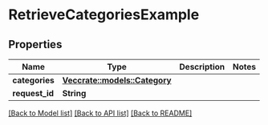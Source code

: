 # RetrieveCategoriesExample

## Properties

Name | Type | Description | Notes
------------ | ------------- | ------------- | -------------
**categories** | [**Vec<crate::models::Category>**](Category.md) |  | 
**request_id** | **String** |  | 

[[Back to Model list]](../README.md#documentation-for-models) [[Back to API list]](../README.md#documentation-for-api-endpoints) [[Back to README]](../README.md)


